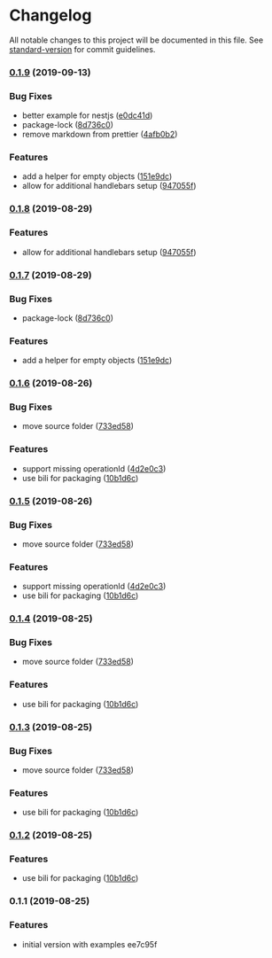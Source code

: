 # Changelog

All notable changes to this project will be documented in this file. See [standard-version](https://github.com/conventional-changelog/standard-version) for commit guidelines.

### [0.1.9](https://github.com/matdurand/swagger-templategen/compare/v0.1.6...v0.1.9) (2019-09-13)


### Bug Fixes

* better example for nestjs ([e0dc41d](https://github.com/matdurand/swagger-templategen/commit/e0dc41d))
* package-lock ([8d736c0](https://github.com/matdurand/swagger-templategen/commit/8d736c0))
* remove markdown from prettier ([4afb0b2](https://github.com/matdurand/swagger-templategen/commit/4afb0b2))


### Features

* add a helper for empty objects ([151e9dc](https://github.com/matdurand/swagger-templategen/commit/151e9dc))
* allow for additional handlebars setup ([947055f](https://github.com/matdurand/swagger-templategen/commit/947055f))

### [0.1.8](https://github.com/matdurand/swagger-templategen/compare/v0.1.7...v0.1.8) (2019-08-29)

### Features

- allow for additional handlebars setup ([947055f](https://github.com/matdurand/swagger-templategen/commit/947055f))

### [0.1.7](https://github.com/matdurand/swagger-templategen/compare/v0.1.6...v0.1.7) (2019-08-29)

### Bug Fixes

- package-lock ([8d736c0](https://github.com/matdurand/swagger-templategen/commit/8d736c0))

### Features

- add a helper for empty objects ([151e9dc](https://github.com/matdurand/swagger-templategen/commit/151e9dc))

### [0.1.6](https://github.com/matdurand/swagger-templategen/compare/v0.1.1...v0.1.6) (2019-08-26)

### Bug Fixes

- move source folder ([733ed58](https://github.com/matdurand/swagger-templategen/commit/733ed58))

### Features

- support missing operationId ([4d2e0c3](https://github.com/matdurand/swagger-templategen/commit/4d2e0c3))
- use bili for packaging ([10b1d6c](https://github.com/matdurand/swagger-templategen/commit/10b1d6c))

### [0.1.5](https://github.com/matdurand/swagger-templategen/compare/v0.1.1...v0.1.5) (2019-08-26)

### Bug Fixes

- move source folder ([733ed58](https://github.com/matdurand/swagger-templategen/commit/733ed58))

### Features

- support missing operationId ([4d2e0c3](https://github.com/matdurand/swagger-templategen/commit/4d2e0c3))
- use bili for packaging ([10b1d6c](https://github.com/matdurand/swagger-templategen/commit/10b1d6c))

### [0.1.4](https://github.com/matdurand/swagger-templategen/compare/v0.1.1...v0.1.4) (2019-08-25)

### Bug Fixes

- move source folder ([733ed58](https://github.com/matdurand/swagger-templategen/commit/733ed58))

### Features

- use bili for packaging ([10b1d6c](https://github.com/matdurand/swagger-templategen/commit/10b1d6c))

### [0.1.3](https://github.com/matdurand/swagger-templategen/compare/v0.1.1...v0.1.3) (2019-08-25)

### Bug Fixes

- move source folder ([733ed58](https://github.com/matdurand/swagger-templategen/commit/733ed58))

### Features

- use bili for packaging ([10b1d6c](https://github.com/matdurand/swagger-templategen/commit/10b1d6c))

### [0.1.2](https://github.com/matdurand/swagger-templategen/compare/v0.1.1...v0.1.2) (2019-08-25)

### Features

- use bili for packaging ([10b1d6c](https://github.com/matdurand/swagger-templategen/commit/10b1d6c))

### 0.1.1 (2019-08-25)

### Features

- initial version with examples ee7c95f
